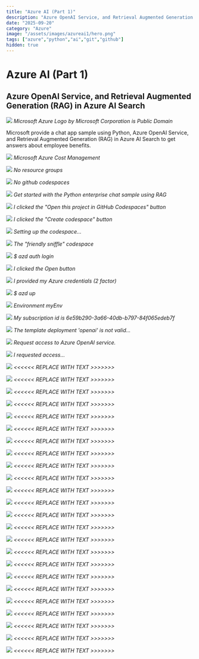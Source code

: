 ```yaml
---
title: "Azure AI (Part 1)"
description: "Azure OpenAI Service, and Retrieval Augmented Generation (RAG) in Azure AI Search"
date: "2025-09-20"
category: "Azure"
image: "/assets/images/azureai1/hero.png"
tags: ["azure","python","ai","git","github"]
hidden: true
---
```


# Azure AI (Part 1)

## Azure OpenAI Service, and Retrieval Augmented Generation (RAG) in Azure AI Search

![](/assets/images/azureai1/microsoft-azure-logo.svg)
*Microsoft Azure Logo by Microsoft Corporation is Public Domain*


Microsoft provide a chat app sample using Python, Azure OpenAI Service, and Retrieval Augmented Generation (RAG) in Azure AI Search to get answers about employee benefits.

![](/assets/images/azureai1/screenshot-2024-02-18-at-12.59.34-pm-1836x1329.png)
*Microsoft Azure Cost Management*

![](/assets/images/azureai1/screenshot-2024-02-18-at-12.59.47-pm-1836x1321.png)
*No resource groups*

![](/assets/images/azureai1/screenshot-2024-02-18-at-1.00.00-pm-1836x1327.png)
*No github codespaces*

![](/assets/images/azureai1/screenshot-2024-02-18-at-1.01.18-pm-1836x1472.png)
*Get started with the Python enterprise chat sample using RAG*

![](/assets/images/azureai1/screenshot-2024-02-18-at-1.01.34-pm-1836x723.png)
*I clicked the "Open this project in GitHub Codespaces" button*

![](/assets/images/azureai1/screenshot-2024-02-18-at-1.02.01-pm-1836x1324.png)
*I clicked the "Create codespace" button*

![](/assets/images/azureai1/screenshot-2024-02-18-at-1.02.21-pm-1836x1319.png)
*Setting up the codespace...*

![](/assets/images/azureai1/screenshot-2024-02-18-at-1.22.56-pm-1836x873.png)
*The "friendly sniffle" codespace*

![](/assets/images/azureai1/screenshot-2024-02-18-at-1.07.11-pm-1836x754.png)
*$ azd auth login*

![](/assets/images/azureai1/screenshot-2024-02-18-at-1.07.49-pm-1836x967.png)
*I clicked the Open button*

![](/assets/images/azureai1/screenshot-2024-02-18-at-1.08.22-pm-958x718.png)
*I provided my Azure credentials (2 factor)*

![](/assets/images/azureai1/screenshot-2024-02-18-at-1.09.02-pm-1836x889.png)
*$ azd up*

![](/assets/images/azureai1/screenshot-2024-02-18-at-1.13.02-pm-1364x940.png)
*Environment myEnv*

![](/assets/images/azureai1/screenshot-2024-02-18-at-1.18.35-pm-1836x792.png)
*My subscription id is 6e59b290-3a66-40db-b797-84f065edeb7f*

![](/assets/images/azureai1/screenshot-2024-02-18-at-1.26.20-pm-1338x816.png)
*The template deployment 'openai' is not valid...*

![](/assets/images/azureai1/screenshot-2024-02-18-at-1.27.42-pm-1836x1069.png)
*Request access to Azure OpenAI service.*

![](/assets/images/azureai1/screenshot-2024-02-18-at-2.21.01-pm-1836x1228.png)
*I requested access...*

![](/assets/images/azureai1/screenshot-2023-12-14-at-9.01.37-am-1836x1018.png)
*<<<<<< REPLACE WITH TEXT >>>>>>>*

![](/assets/images/azureai1/screenshot-2023-12-14-at-9.01.37-am-1836x1018.png)
*<<<<<< REPLACE WITH TEXT >>>>>>>*

![](/assets/images/azureai1/screenshot-2023-12-14-at-9.01.37-am-1836x1018.png)
*<<<<<< REPLACE WITH TEXT >>>>>>>*

![](/assets/images/azureai1/screenshot-2023-12-14-at-9.01.37-am-1836x1018.png)
*<<<<<< REPLACE WITH TEXT >>>>>>>*

![](/assets/images/azureai1/screenshot-2023-12-14-at-9.01.37-am-1836x1018.png)
*<<<<<< REPLACE WITH TEXT >>>>>>>*

![](/assets/images/azureai1/screenshot-2023-12-14-at-9.01.37-am-1836x1018.png)
*<<<<<< REPLACE WITH TEXT >>>>>>>*

![](/assets/images/azureai1/screenshot-2023-12-14-at-9.01.37-am-1836x1018.png)
*<<<<<< REPLACE WITH TEXT >>>>>>>*

![](/assets/images/azureai1/screenshot-2023-12-14-at-9.01.37-am-1836x1018.png)
*<<<<<< REPLACE WITH TEXT >>>>>>>*

![](/assets/images/azureai1/screenshot-2023-12-14-at-9.01.37-am-1836x1018.png)
*<<<<<< REPLACE WITH TEXT >>>>>>>*

![](/assets/images/azureai1/screenshot-2023-12-14-at-9.01.37-am-1836x1018.png)
*<<<<<< REPLACE WITH TEXT >>>>>>>*

![](/assets/images/azureai1/screenshot-2023-12-14-at-9.01.37-am-1836x1018.png)
*<<<<<< REPLACE WITH TEXT >>>>>>>*

![](/assets/images/azureai1/screenshot-2023-12-14-at-9.01.37-am-1836x1018.png)
*<<<<<< REPLACE WITH TEXT >>>>>>>*

![](/assets/images/azureai1/screenshot-2023-12-14-at-9.01.37-am-1836x1018.png)
*<<<<<< REPLACE WITH TEXT >>>>>>>*

![](/assets/images/azureai1/screenshot-2023-12-14-at-9.01.37-am-1836x1018.png)
*<<<<<< REPLACE WITH TEXT >>>>>>>*

![](/assets/images/azureai1/screenshot-2023-12-14-at-9.01.37-am-1836x1018.png)
*<<<<<< REPLACE WITH TEXT >>>>>>>*

![](/assets/images/azureai1/screenshot-2023-12-14-at-9.01.37-am-1836x1018.png)
*<<<<<< REPLACE WITH TEXT >>>>>>>*

![](/assets/images/azureai1/screenshot-2023-12-14-at-9.01.37-am-1836x1018.png)
*<<<<<< REPLACE WITH TEXT >>>>>>>*

![](/assets/images/azureai1/screenshot-2023-12-14-at-9.01.37-am-1836x1018.png)
*<<<<<< REPLACE WITH TEXT >>>>>>>*

![](/assets/images/azureai1/screenshot-2023-12-14-at-9.01.37-am-1836x1018.png)
*<<<<<< REPLACE WITH TEXT >>>>>>>*

![](/assets/images/azureai1/screenshot-2023-12-14-at-9.01.37-am-1836x1018.png)
*<<<<<< REPLACE WITH TEXT >>>>>>>*

![](/assets/images/azureai1/screenshot-2023-12-14-at-9.01.37-am-1836x1018.png)
*<<<<<< REPLACE WITH TEXT >>>>>>>*

![](/assets/images/azureai1/screenshot-2023-12-14-at-9.01.37-am-1836x1018.png)
*<<<<<< REPLACE WITH TEXT >>>>>>>*

![](/assets/images/azureai1/screenshot-2023-12-14-at-9.01.37-am-1836x1018.png)
*<<<<<< REPLACE WITH TEXT >>>>>>>*

![](/assets/images/azureai1/screenshot-2023-12-14-at-9.01.37-am-1836x1018.png)
*<<<<<< REPLACE WITH TEXT >>>>>>>*

